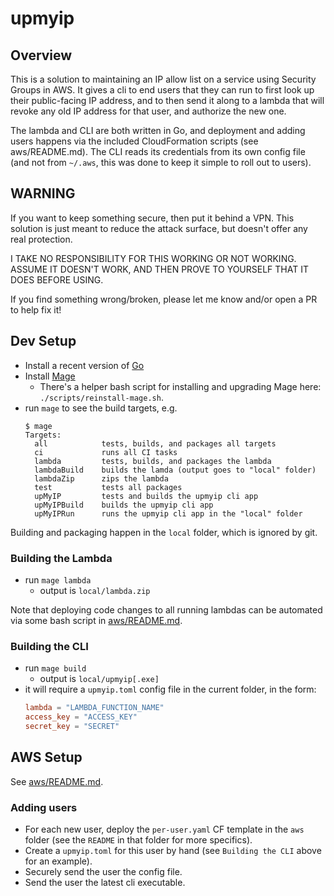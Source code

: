 # upmyip

## Overview

This is a solution to maintaining an IP allow list on a service using Security Groups in AWS. It gives a cli to end users that they can run to first look up their public-facing IP address, and to then send it along to a lambda that will revoke any old IP address for that user, and authorize the new one.

The lambda and CLI are both written in Go, and deployment and adding users happens via the included CloudFormation scripts (see aws/README.md). The CLI reads its credentials from its own config file (and not from `~/.aws`, this was done to keep it simple to roll out to users).

## WARNING

If you want to keep something secure, then put it behind a VPN. This solution is just meant to reduce the attack surface, but doesn't offer any real protection.

I TAKE NO RESPONSIBILITY FOR THIS WORKING OR NOT WORKING. ASSUME IT DOESN'T WORK, AND THEN PROVE TO YOURSELF THAT IT DOES BEFORE USING.

If you find something wrong/broken, please let me know and/or open a PR to help fix it!

## Dev Setup

- Install a recent version of [Go](https://go.dev/dl/)
- Install [Mage](https://magefile.org/)
  - There's a helper bash script for installing and upgrading Mage here: `./scripts/reinstall-mage.sh`.
- run `mage` to see the build targets, e.g.
  ```text
  $ mage
  Targets:
    all            tests, builds, and packages all targets
    ci             runs all CI tasks
    lambda         tests, builds, and packages the lambda
    lambdaBuild    builds the lamda (output goes to "local" folder)
    lambdaZip      zips the lambda
    test           tests all packages
    upMyIP         tests and builds the upmyip cli app
    upMyIPBuild    builds the upmyip cli app
    upMyIPRun      runs the upmyip cli app in the "local" folder
  ```

Building and packaging happen in the `local` folder, which is ignored by git.

### Building the Lambda

- run `mage lambda`
  - output is `local/lambda.zip`

Note that deploying code changes to all running lambdas can be automated via some bash script in [aws/README.md](aws/README.md).

### Building the CLI

- run `mage build`
  - output is `local/upmyip[.exe]`
- it will require a `upmyip.toml` config file in the current folder, in the form:
  ```toml
  lambda = "LAMBDA_FUNCTION_NAME"
  access_key = "ACCESS_KEY"
  secret_key = "SECRET"
  ```

## AWS Setup

See [aws/README.md](aws/README.md).

### Adding users

- For each new user, deploy the `per-user.yaml` CF template in the `aws` folder (see the `README` in that folder for more specifics).
- Create a `upmyip.toml` for this user by hand (see `Building the CLI` above for an example).
- Securely send the user the config file.
- Send the user the latest cli executable.
